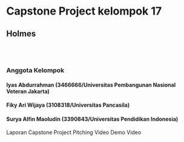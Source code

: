 # Capstone Project kelompok 17
## Holmes
<br><br>
### Anggota Kelompok
#### Iyas Abdurrahman (3466666/Universitas Pembangunan Nasional Veteran Jakarta)
#### Fiky Ari Wijaya (3108318/Universitas Pancasila)
#### Surya Alfin Maoludin (3390843/Universitas Pendidikan Indonesia)

Laporan Capstone Project
Pitching Video
Demo Video
